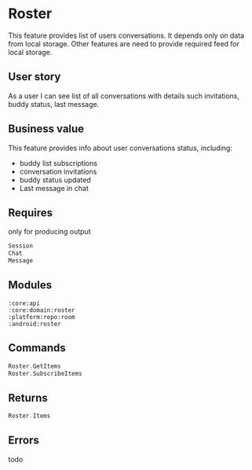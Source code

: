 # Roster
This feature provides list of users conversations.
It depends only on data from local storage. 
Other features are need to provide required feed for local storage.

## User story
As a user I can see list of all conversations with details such invitations, buddy status, last message.

## Business value
This feature provides info about user conversations status, including:
* buddy list subscriptions
* conversation invitations
* buddy status updated
* Last message in chat 

## Requires
only for producing output
```kotlin
Session
Chat
Message
```

## Modules
```
:core:api
:core:domain:roster
:platform:repo:room
:android:roster
```

## Commands
```kotlin
Roster.GetItems
Roster.SubscribeItems
```

## Returns
```kotlin
Roster.Items
```

## Errors
todo
